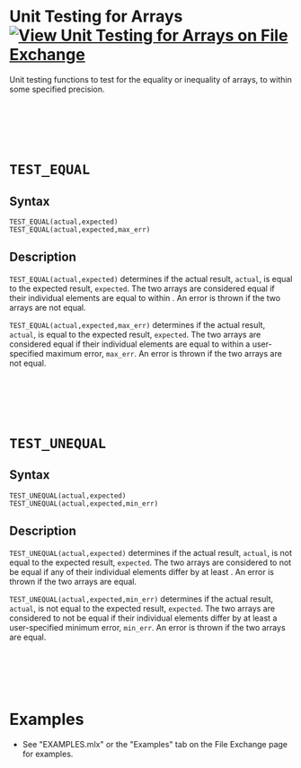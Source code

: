 # Unit Testing for Arrays [![View Unit Testing for Arrays on File Exchange](https://www.mathworks.com/matlabcentral/images/matlab-file-exchange.svg)](https://www.mathworks.com/matlabcentral/fileexchange/103095-unit-testing-for-arrays)
Unit testing functions to test for the equality or inequality of arrays, to within some specified precision.

<br/><br/> 
<br/><br/> 

# `TEST_EQUAL`

## Syntax

`TEST_EQUAL(actual,expected)`\
`TEST_EQUAL(actual,expected,max_err)`


## Description

`TEST_EQUAL(actual,expected)` determines if the actual result, `actual`, is equal to the expected result, `expected`. The two arrays are considered equal if their individual elements are equal to within <img src="https://latex.codecogs.com/svg.latex?\inline&space;10^{-15}" title=""/>. An error is thrown if the two arrays are not equal.

`TEST_EQUAL(actual,expected,max_err)` determines if the actual result, `actual`, is equal to the expected result, `expected`. The two arrays are considered equal if their individual elements are equal to within a user-specified maximum error, `max_err`. An error is thrown if the two arrays are not equal.

<br/><br/> 
<br/><br/> 


# `TEST_UNEQUAL`

## Syntax

`TEST_UNEQUAL(actual,expected)`\
`TEST_UNEQUAL(actual,expected,min_err)`


## Description

`TEST_UNEQUAL(actual,expected)` determines if the actual result, `actual`, is not equal to the expected result, `expected`. The two arrays are considered to not be equal if any of their individual elements differ by at least <img src="https://latex.codecogs.com/svg.latex?\inline&space;10^{-15}" title=""/>. An error is thrown if the two arrays are equal.

`TEST_UNEQUAL(actual,expected,min_err)` determines if the actual result, `actual`, is not equal to the expected result, `expected`. The two arrays are considered to not be equal if their individual elements differ by at least a user-specified minimum error, `min_err`. An error is thrown if the two arrays are equal.

<br/><br/> 
<br/><br/> 

# Examples

   -  See "EXAMPLES.mlx" or the "Examples" tab on the File Exchange page for examples.
